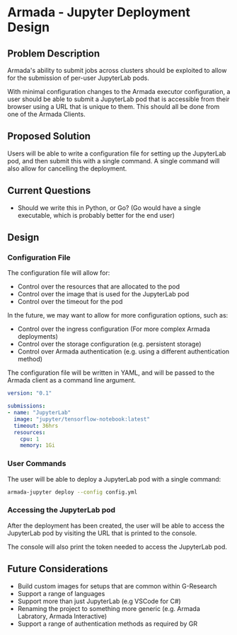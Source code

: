 # Armada - Jupyter Deployment Design

## Problem Description

Armada's ability to submit jobs across clusters should be exploited to allow for the submission of per-user JupyterLab pods.

With minimal configuration changes to the Armada executor configuration, a user should be able to submit a JupyterLab pod that is accessible from their browser using a URL that is unique to them. This should all be done from one of the Armada Clients.

## Proposed Solution

Users will be able to write a configuration file for setting up the JupyterLab pod, and then submit this with a single command. A single command will also allow for cancelling the deployment.

## Current Questions

- Should we write this in Python, or Go? (Go would have a single executable, which is probably better for the end user)

## Design

### Configuration File

The configuration file will allow for:

- Control over the resources that are allocated to the pod
- Control over the image that is used for the JupyterLab pod
- Control over the timeout for the pod

In the future, we may want to allow for more configuration options, such as:

- Control over the ingress configuration (For more complex Armada deployments)
- Control over the storage configuration (e.g. persistent storage)
- Control over Armada authentication (e.g. using a different authentication method)

The configuration file will be written in YAML, and will be passed to the Armada client as a command line argument.

```yml
version: "0.1"

submissions:
- name: "JupyterLab"
  image: "jupyter/tensorflow-notebook:latest"
  timeout: 36hrs
  resources:
    cpu: 1
    memory: 1Gi
```

### User Commands

The user will be able to deploy a JupyterLab pod with a single command:

```bash
armada-jupyter deploy --config config.yml
```

### Accessing the JupyterLab pod

After the deployment has been created, the user will be able to access the JupyterLab pod by visiting the URL that is printed to the console.

The console will also print the token needed to access the JupyterLab pod.

## Future Considerations

- Build custom images for setups that are common within G-Research
- Support a range of languages
- Support more than just JupyterLab (e.g VSCode for C#)
- Renaming the project to something more generic (e.g. Armada Labratory, Armada Interactive)
- Support a range of authentication methods as required by GR
